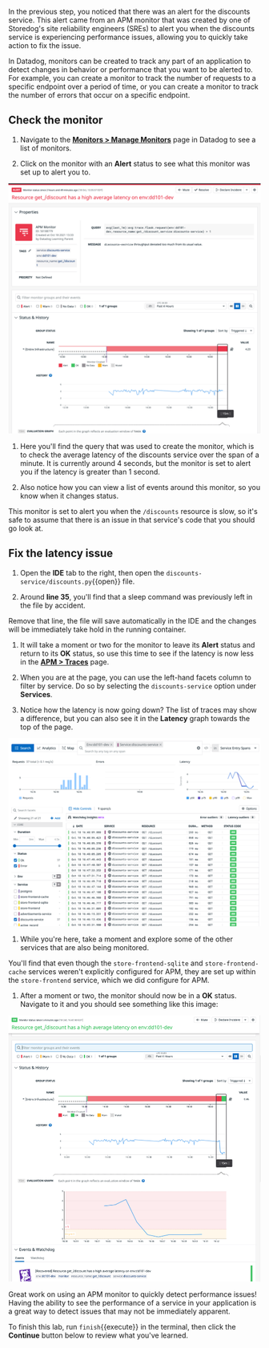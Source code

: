 In the previous step, you noticed that there was an alert for the discounts service. This alert came from an APM monitor that was created by one of Storedog's site reliability engineers (SREs) to alert you when the discounts service is experiencing performance issues, allowing you to quickly take action to fix the issue. 

In Datadog, monitors can be created to track any part of an application to detect changes in behavior or performance that you want to be alerted to. For example, you can create a monitor to track the number of requests to a specific endpoint over a period of time, or you can create a monitor to track the number of errors that occur on a specific endpoint.

## Check the monitor

1. Navigate to the <a href="https://app.datadoghq.com/monitors/manage" target="_datadog">**Monitors > Manage Monitors**</a> page in Datadog to see a list of monitors.

1. Click on the monitor with an **Alert** status to see what this monitor was set up to alert you to.

  ![The monitor page displays the settings and status for the monitor.](assets/monitor-status.png)

1. Here you'll find the query that was used to create the monitor, which is to check the average latency of the discounts service over the span of a minute. It is currently around 4 seconds, but the monitor is set to alert you if the latency is greater than 1 second.

1. Also notice how you can view a list of events around this monitor, so you know when it changes status. 

  This monitor is set to alert you when the `/discounts` resource is slow, so it's safe to assume that there is an issue in that service's code that you should go look at.

## Fix the latency issue

1. Open the **IDE** tab to the right, then open the `discounts-service/discounts.py`{{open}} file.

1. Around **line 35**, you'll find that a sleep command was previously left in the file by accident. 

  Remove that line, the file will save automatically in the IDE and the changes will be immediately take hold in the running container.

1. It will take a moment or two for the monitor to leave its **Alert** status and return to its **OK** status, so use this time to see if the latency is now less in the <a href="https://app.datadoghq.com/apm/traces?query=env%3Add101-dev" target="_datadog"> **APM > Traces**</a> page.

1. When you are at the page, you can use the left-hand facets column to filter by service. Do so by selecting the `discounts-service` option under **Services**.

1. Notice how the latency is now going down? The list of traces may show a difference, but you can also see it in the **Latency** graph towards the top of the page.

  ![The APM > Traces page shows the latency of the discounts service.](assets/traces-latency.png)

1. While you're here, take a moment and explore some of the other services that are also being monitored. 

  You'll find that even though the `store-frontend-sqlite` and `store-frontend-cache` services weren't explicitly configured for APM, they are set up within the `store-frontend` service, which we did configure for APM. 

1. After a moment or two, the monitor should now be in a **OK** status. Navigate to it and you should see something like this image:

  ![The monitor page displays the settings and status for the monitor.](assets/monitor-status-ok.png)

Great work on using an APM monitor to quickly detect performance issues! Having the ability to see the performance of a service in your application is a great way to detect issues that may not be immediately apparent.

To finish this lab, run `finish`{{execute}} in the terminal, then click the **Continue** button below to review what you've learned.
